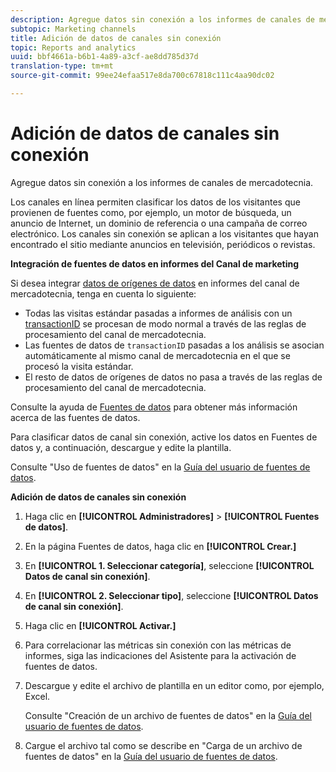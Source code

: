 ```yaml
---
description: Agregue datos sin conexión a los informes de canales de mercadotecnia.
subtopic: Marketing channels
title: Adición de datos de canales sin conexión
topic: Reports and analytics
uuid: bbf4661a-b6b1-4a89-a3cf-ae8dd785d37d
translation-type: tm+mt
source-git-commit: 99ee24efaa517e8da700c67818c111c4aa90dc02

---
```



# Adición de datos de canales sin conexión

Agregue datos sin conexión a los informes de canales de mercadotecnia.

Los canales en línea permiten clasificar los datos de los visitantes que provienen de fuentes como, por ejemplo, un motor de búsqueda, un anuncio de Internet, un dominio de referencia o una campaña de correo electrónico. Los canales sin conexión se aplican a los visitantes que hayan encontrado el sitio mediante anuncios en televisión, periódicos o revistas.

**Integración de fuentes de datos en informes del Canal de marketing**

Si desea integrar [datos de orígenes de datos](https://marketing.adobe.com/resources/help/en_US/sc/datasources/c_faq.html) en informes del canal de mercadotecnia, tenga en cuenta lo siguiente:

* Todas las visitas estándar pasadas a informes de análisis con un [transactionID](https://marketing.adobe.com/resources/help/en_US/sc/datasources/c_Transaction_ID.html) se procesan de modo normal a través de las reglas de procesamiento del canal de mercadotecnia.
* Las fuentes de datos de `transactionID` pasadas a los análisis se asocian automáticamente al mismo canal de mercadotecnia en el que se procesó la visita estándar.
* El resto de datos de orígenes de datos no pasa a través de las reglas de procesamiento del canal de mercadotecnia.

Consulte la ayuda de [Fuentes de datos](https://marketing.adobe.com/resources/help/en_US/sc/datasources/index.html) para obtener más información acerca de las fuentes de datos.

Para clasificar datos de canal sin conexión, active los datos en Fuentes de datos y, a continuación, descargue y edite la plantilla.

Consulte "Uso de fuentes de datos" en la [Guía del usuario de fuentes de datos](https://marketing.adobe.com/resources/help/en_US/sc/datasources/index.html).

**Adición de datos de canales sin conexión**

1. Haga clic en **[!UICONTROL Administradores]** &gt; **[!UICONTROL Fuentes de datos]**.
1. En la página Fuentes de datos, haga clic en **[!UICONTROL Crear.]**
1. En **[!UICONTROL 1. Seleccionar categoría]**, seleccione **[!UICONTROL Datos de canal sin conexión]**.
1. En **[!UICONTROL 2. Seleccionar tipo]**, seleccione **[!UICONTROL Datos de canal sin conexión]**.
1. Haga clic en **[!UICONTROL Activar.]**
1. Para correlacionar las métricas sin conexión con las métricas de informes, siga las indicaciones del Asistente para la activación de fuentes de datos.
1. Descargue y edite el archivo de plantilla en un editor como, por ejemplo, Excel.

   Consulte "Creación de un archivo de fuentes de datos" en la [Guía del usuario de fuentes de datos](https://marketing.adobe.com/resources/help/en_US/sc/datasources/index.html).

1. Cargue el archivo tal como se describe en "Carga de un archivo de fuentes de datos" en la [Guía del usuario de fuentes de datos](https://marketing.adobe.com/resources/help/en_US/sc/datasources/index.html).
